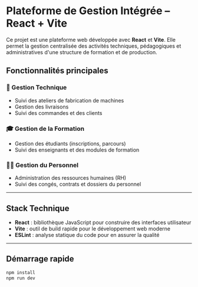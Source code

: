 # Plateforme de Gestion Intégrée – React + Vite

Ce projet est une plateforme web développée avec **React** et **Vite**. Elle permet la gestion centralisée des activités techniques, pédagogiques et administratives d'une structure de formation et de production.

## Fonctionnalités principales

### 🔧 Gestion Technique
- Suivi des ateliers de fabrication de machines
- Gestion des livraisons
- Suivi des commandes et des clients

### 🎓 Gestion de la Formation
- Gestion des étudiants (inscriptions, parcours)
- Suivi des enseignants et des modules de formation

### 👨‍💼 Gestion du Personnel
- Administration des ressources humaines (RH)
- Suivi des congés, contrats et dossiers du personnel

---

## Stack Technique

- **React** : bibliothèque JavaScript pour construire des interfaces utilisateur
- **Vite** : outil de build rapide pour le développement web moderne
- **ESLint** : analyse statique du code pour en assurer la qualité

---

## Démarrage rapide

```bash
npm install
npm run dev
